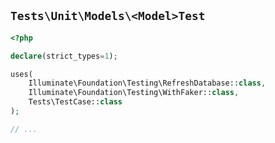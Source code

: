 ## `Tests\Unit\Models\<Model>Test`

```php
<?php

declare(strict_types=1);

uses(
    Illuminate\Foundation\Testing\RefreshDatabase::class,
    Illuminate\Foundation\Testing\WithFaker::class,
    Tests\TestCase::class
);

// ...
```
